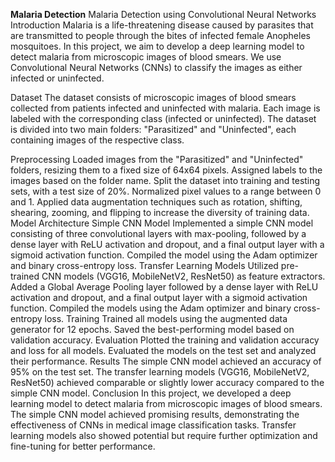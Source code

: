 **Malaria Detection**
Malaria Detection using Convolutional Neural Networks
Introduction
Malaria is a life-threatening disease caused by parasites that are transmitted to people through the bites of infected female Anopheles mosquitoes. In this project, we aim to develop a deep learning model to detect malaria from microscopic images of blood smears. We use Convolutional Neural Networks (CNNs) to classify the images as either infected or uninfected.

Dataset
The dataset consists of microscopic images of blood smears collected from patients infected and uninfected with malaria. Each image is labeled with the corresponding class (infected or uninfected). The dataset is divided into two main folders: "Parasitized" and "Uninfected", each containing images of the respective class.

Preprocessing
Loaded images from the "Parasitized" and "Uninfected" folders, resizing them to a fixed size of 64x64 pixels.
Assigned labels to the images based on the folder name.
Split the dataset into training and testing sets, with a test size of 20%.
Normalized pixel values to a range between 0 and 1.
Applied data augmentation techniques such as rotation, shifting, shearing, zooming, and flipping to increase the diversity of training data.
Model Architecture
Simple CNN Model
Implemented a simple CNN model consisting of three convolutional layers with max-pooling, followed by a dense layer with ReLU activation and dropout, and a final output layer with a sigmoid activation function.
Compiled the model using the Adam optimizer and binary cross-entropy loss.
Transfer Learning Models
Utilized pre-trained CNN models (VGG16, MobileNetV2, ResNet50) as feature extractors.
Added a Global Average Pooling layer followed by a dense layer with ReLU activation and dropout, and a final output layer with a sigmoid activation function.
Compiled the models using the Adam optimizer and binary cross-entropy loss.
Training
Trained all models using the augmented data generator for 12 epochs.
Saved the best-performing model based on validation accuracy.
Evaluation
Plotted the training and validation accuracy and loss for all models.
Evaluated the models on the test set and analyzed their performance.
Results
The simple CNN model achieved an accuracy of 95% on the test set.
The transfer learning models (VGG16, MobileNetV2, ResNet50) achieved comparable or slightly lower accuracy compared to the simple CNN model.
Conclusion
In this project, we developed a deep learning model to detect malaria from microscopic images of blood smears. The simple CNN model achieved promising results, demonstrating the effectiveness of CNNs in medical image classification tasks. Transfer learning models also showed potential but require further optimization and fine-tuning for better performance.
